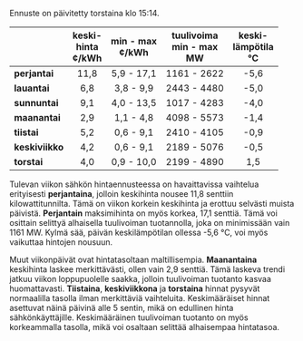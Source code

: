 Ennuste on päivitetty torstaina klo 15:14.

|              | keski-<br>hinta<br>¢/kWh | min - max<br>¢/kWh | tuulivoima<br>min - max<br>MW | keski-<br>lämpötila<br>°C |
|:-------------|:----------------:|:----------------:|:-------------:|:-------------:|
| **perjantai**  | 11,8            | 5,9 - 17,1       | 1161 - 2622   | -5,6          |
| **lauantai**   | 6,8             | 3,8 - 9,9        | 2443 - 4480   | -5,0          |
| **sunnuntai**  | 9,1             | 4,0 - 13,5       | 1017 - 4283   | -4,0          |
| **maanantai**  | 2,9             | 1,1 - 4,8        | 4098 - 5573   | -1,4          |
| **tiistai**    | 5,2             | 0,6 - 9,1        | 2410 - 4105   | -0,9          |
| **keskiviikko**| 4,2             | 0,6 - 9,1        | 2189 - 5076   | -0,5          |
| **torstai**    | 4,0             | 0,9 - 10,0       | 2199 - 4890   | 1,5           |

Tulevan viikon sähkön hintaennusteessa on havaittavissa vaihtelua erityisesti **perjantaina**, jolloin keskihinta nousee 11,8 senttiin kilowattitunnilta. Tämä on viikon korkein keskihinta ja erottuu selvästi muista päivistä. **Perjantain** maksimihinta on myös korkea, 17,1 senttiä. Tämä voi osittain selittyä alhaisella tuulivoiman tuotannolla, joka on minimissään vain 1161 MW. Kylmä sää, päivän keskilämpötilan ollessa -5,6 °C, voi myös vaikuttaa hintojen nousuun.

Muut viikonpäivät ovat hintatasoltaan maltillisempia. **Maanantaina** keskihinta laskee merkittävästi, ollen vain 2,9 senttiä. Tämä laskeva trendi jatkuu viikon loppupuolelle saakka, jolloin tuulivoiman tuotanto kasvaa huomattavasti. **Tiistaina**, **keskiviikkona** ja **torstaina** hinnat pysyvät normaalilla tasolla ilman merkittäviä vaihteluita. Keskimääräiset hinnat asettuvat näinä päivinä alle 5 sentin, mikä on edullinen hinta sähkönkäyttäjille. Keskimääräinen tuulivoiman tuotanto on myös korkeammalla tasolla, mikä voi osaltaan selittää alhaisempaa hintatasoa.